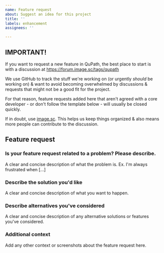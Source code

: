 ```yaml
---
name: Feature request
about: Suggest an idea for this project
title: ''
labels: enhancement
assignees: ''

---
```


## IMPORTANT!

If you want to request a new feature in QuPath, the best place to start is with a discussion at https://forum.image.sc/tags/qupath

We use GitHub to track the stuff we're working on (or urgently *should* be working on) & want to avoid becoming overwhelmed by discussions & requests that might not be a good fit for the project.

For that reason, feature requests added here that aren't agreed with a core developer - or don't follow the template below - will usually be closed quickly. 

If in doubt, use [image.sc](https://forum.image.sc/tags/qupath). This helps us keep things organized & also means more people can contribute to the discussion.

## Feature request

### Is your feature request related to a problem? Please describe.
A clear and concise description of what the problem is. Ex. I'm always frustrated when [...]

### Describe the solution you'd like
A clear and concise description of what you want to happen.

### Describe alternatives you've considered
A clear and concise description of any alternative solutions or features you've considered.

### Additional context
Add any other context or screenshots about the feature request here.
